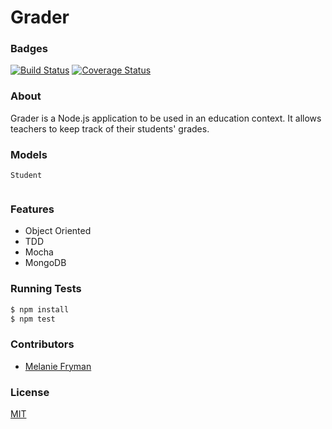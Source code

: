 Grader
======
### Badges
[![Build Status](https://travis-ci.org/mlfryman/grader.svg)](https://travis-ci.org/mlfryman/grader)
[![Coverage Status](https://coveralls.io/repos/mlfryman/grader/badge.png)](https://coveralls.io/r/mlfryman/grader)

### About
Grader is a Node.js application to be used in an education context. It allows teachers to keep track of their students' grades.

### Models
```
Student
  
```
### Features
- Object Oriented
- TDD
- Mocha
- MongoDB

### Running Tests
```bash
$ npm install
$ npm test
```
### Contributors
- [Melanie Fryman](https://github.com/mlfryman)

### License
[MIT](LICENSE)
